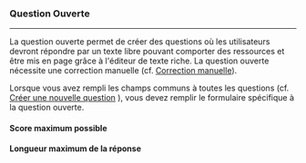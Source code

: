 ### Question Ouverte

---

La question ouverte permet de créer des questions où les utilisateurs devront répondre par un texte libre pouvant comporter des ressources et être mis en page grâce à l'éditeur de texte riche. La question ouverte nécessite une correction manuelle (cf. [Correction manuelle](manual_correction.md)).

  
Lorsque vous avez rempli les champs communs à toutes les questions \(cf. [Créer une nouvelle question](create_new_question.md) \), vous devez remplir le formulaire spécifique à la question ouverte.

#### Score maximum possible



#### Longueur maximum de la réponse
